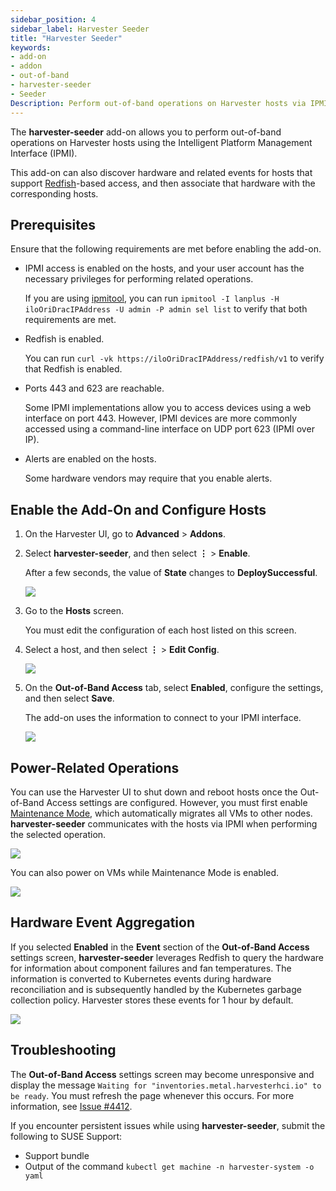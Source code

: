 ```yaml
---
sidebar_position: 4
sidebar_label: Harvester Seeder
title: "Harvester Seeder"
keywords:
- add-on
- addon
- out-of-band
- harvester-seeder
- Seeder
Description: Perform out-of-band operations on Harvester hosts via IPMI and discover hardware events via Redfish
---
```


<head>
  <link rel="canonical" href="https://docs.harvesterhci.io/v1.5/advanced/seeder"/>
</head>

The **harvester-seeder** add-on allows you to perform out-of-band operations on Harvester hosts using the Intelligent Platform Management Interface (IPMI).

This add-on can also discover hardware and related events for hosts that support [Redfish](https://www.dmtf.org/standards/redfish)-based access, and then associate that hardware with the corresponding hosts.

## Prerequisites

Ensure that the following requirements are met before enabling the add-on.

- IPMI access is enabled on the hosts, and your user account has the necessary privileges for performing related operations.

    If you are using [ipmitool](https://github.com/ipmitool/ipmitool), you can run `ipmitool -I lanplus -H iloOriDracIPAddress -U admin -P admin sel list` to verify that both requirements are met.

- Redfish is enabled.

    You can run `curl -vk https://iloOriDracIPAddress/redfish/v1` to verify that Redfish is enabled.

- Ports 443 and 623 are reachable.

    Some IPMI implementations allow you to access devices using a web interface on port 443. However, IPMI devices are more commonly accessed using a command-line interface on UDP port 623 (IPMI over IP).

- Alerts are enabled on the hosts.

    Some hardware vendors may require that you enable alerts.

## Enable the Add-On and Configure Hosts

1. On the Harvester UI, go to **Advanced** > **Addons**.

1. Select **harvester-seeder**, and then select **⋮** > **Enable**.

    After a few seconds, the value of **State** changes to **DeploySuccessful**.

    ![](/img/v1.2/vm-import-controller/EnableAddon.png)

1. Go to the **Hosts** screen.

    You must edit the configuration of each host listed on this screen.

1. Select a host, and then select **⋮** > **Edit Config**.

    ![](/img/v1.2/seeder/EditConfig.png)

1. On the **Out-of-Band Access** tab, select **Enabled**, configure the settings, and then select **Save**.

    The add-on uses the information to connect to your IPMI interface.

    ![](/img/v1.2/seeder/OutOfBandAccess.png)

## Power-Related Operations

You can use the Harvester UI to shut down and reboot hosts once the Out-of-Band Access settings are configured. However, you must first enable [Maintenance Mode](../../host/host.md#node-maintenance), which automatically migrates all VMs to other nodes. **harvester-seeder** communicates with the hosts via IPMI when performing the selected operation.

![](/img/v1.2/seeder/ShutdownReboot.png)

You can also power on VMs while Maintenance Mode is enabled.

![](/img/v1.2/seeder/PowerOn.png)

## Hardware Event Aggregation

If you selected **Enabled** in the **Event** section of the **Out-of-Band Access** settings screen, **harvester-seeder** leverages Redfish to query the hardware for information about component failures and fan temperatures. The information is converted to Kubernetes events during hardware reconciliation and is subsequently handled by the Kubernetes garbage collection policy. Harvester stores these events for 1 hour by default.

![](/img/v1.2/seeder/HardwareEvents.png)

## Troubleshooting

The **Out-of-Band Access** settings screen may become unresponsive and display the message `Waiting for "inventories.metal.harvesterhci.io" to be ready`. You must refresh the page whenever this occurs. For more information, see [Issue #4412](https://github.com/harvester/harvester/issues/4412).

If you encounter persistent issues while using **harvester-seeder**, submit the following to SUSE Support:

- Support bundle
- Output of the command `kubectl get machine -n harvester-system -o yaml`
